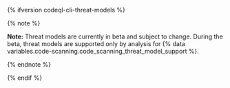 {% ifversion codeql-cli-threat-models %}

{% note %}

**Note:** Threat models are currently in beta and subject to change. During the beta, threat models are supported only by analysis for {% data variables.code-scanning.code_scanning_threat_model_support %}.

{% endnote %}

{% endif %}
